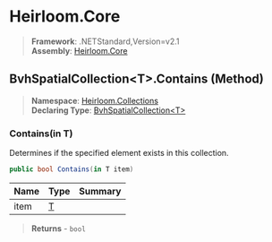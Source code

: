 # Heirloom.Core

> **Framework**: .NETStandard,Version=v2.1  
> **Assembly**: [Heirloom.Core][0]

## BvhSpatialCollection\<T>.Contains (Method)

> **Namespace**: [Heirloom.Collections][0]  
> **Declaring Type**: [BvhSpatialCollection\<T>][1]

### Contains(in T)

Determines if the specified element exists in this collection.

```cs
public bool Contains(in T item)
```

| Name | Type   | Summary |
|------|--------|---------|
| item | [T][2] |         |

> **Returns** - `bool`

[0]: ../../../Heirloom.Core.md
[1]: ../BvhSpatialCollection[T].md
[2]: ../T.md
